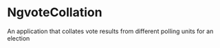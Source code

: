# NgvoteCollation
An application that collates vote results from different  polling units for an election
